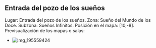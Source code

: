## Entrada del pozo de los sueños
Lugar: Entrada del pozo de los sueños.
Zona: Sueño del Mundo de los Doce.
Subzona: Sueños Infinitos.
Posición en el mapa: [10,-8].
Previsualización de los mapas o salas:
- ![img_195559424](https://media.discordapp.net/attachments/1115311447145193482/1115345199728689282/195559424.jpg)